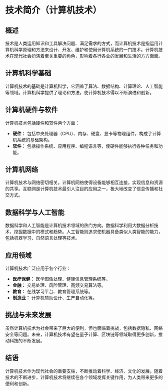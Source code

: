 # 技术简介（计算机技术）

## 概述

技术是人类运用知识和工具解决问题、满足需求的方式，而计算机技术是指运用计算机科学原理和方法来设计、开发、维护和使用计算机系统的一门技术。计算机技术在现代社会扮演着至关重要的角色，影响着各行各业的发展和生活的方方面面。

## 计算机科学基础

计算机技术的基础是计算机科学，它涵盖了算法、数据结构、计算理论、人工智能等领域。计算机科学提供了理论和方法，使计算机技术得以不断演进和创新。

## 计算机硬件与软件

计算机技术包括硬件和软件两个方面：

- **硬件：** 包括中央处理器（CPU）、内存、硬盘、显卡等物理组件，构成了计算机系统的基础架构。
- **软件：** 包括操作系统、应用程序、编程语言等，使硬件能够执行各种任务和功能。

## 计算机网络

计算机技术与网络密切相关。计算机网络使得设备能够相互连接，实现信息和资源的共享。互联网是计算机技术最引人注目的应用之一，极大地改变了信息传播和社交方式。

## 数据科学与人工智能

数据科学和人工智能是计算机技术领域的热门方向。数据科学利用大数据分析技术，挖掘数据中的模式和趋势。人工智能则追求使机器具备类似人类智能的能力，包括机器学习、自然语言处理等技术。

## 应用领域

计算机技术广泛应用于各个行业：

- **医疗保健：** 医学图像处理、健康信息管理系统等。
- **金融：** 交易处理、风险管理、高频交易算法等。
- **教育：** 在线学习平台、教育管理系统等。
- **制造业：** 计算机辅助设计、生产自动化等。

## 挑战与未来发展

虽然计算机技术为社会带来了巨大的便利，但也面临着挑战，包括数据隐私、网络安全等问题。未来，计算机技术有望在量子计算、区块链等领域取得更多创新，推动科技的不断发展。

## 结语

计算机技术作为现代社会的重要支柱，不断推动着科学、经济、文化的发展。随着技术的不断进步，计算机技术将继续在各个领域发挥关键作用，为人类带来更多的便利和创新。
